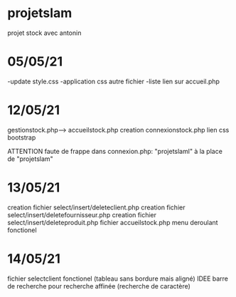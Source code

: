 # projetslam
 projet stock avec antonin
# 05/05/21
-update style.css
-application css autre fichier
-liste lien sur accueil.php

# 12/05/21
gestionstock.php--> accueilstock.php
creation connexionstock.php
lien css bootstrap

ATTENTION faute de frappe dans connexion.php:
"projetslaml" à la place de "projetslam"

# 13/05/21
creation fichier select/insert/deleteclient.php
creation  fichier select/insert/deletefournisseur.php
creation  fichier select/insert/deleteproduit.php
fichier accueilstock.php menu deroulant fonctionel

# 14/05/21
fichier selectclient fonctionel (tableau sans bordure mais aligné)
    IDEE barre de recherche pour recherche affinée (recherche de caractère)